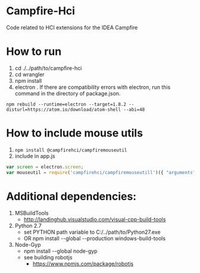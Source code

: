 # Campfire-Hci
Code related to HCI extensions for the IDEA Campfire

# How to run
1. cd ./../path/to/campfire-hci
2. cd wrangler
3. npm install
4. electron .
If there are compatibility errors with electron, run this command in the directory of package.json.
```
npm rebuild --runtime=electron --target=1.8.2 --disturl=https://atom.io/download/atom-shell --abi=48
```

# How to include mouse utils
1. ```npm install @campfirehci/campfiremouseutil```
2. include in app.js
```javascript
var screen = electron.screen;
var mouseutil = require('campfirehci/campfiremouseutill')({ "arguments": values });
```

# Additional dependencies:
1. MSBuildTools
	- http://landinghub.visualstudio.com/visual-cpp-build-tools
2. Python 2.7
	- set PYTHON path variable to C:/../path/to/Python27.exe
	- OR npm install --global --production windows-build-tools
3. Node-Gyp
	- npm install --global node-gyp
	- see building robotjs
		- https://www.npmjs.com/package/robotjs
